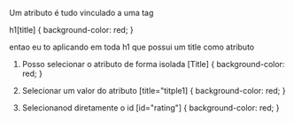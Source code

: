 Um atributo é tudo vinculado a uma tag

h1[title] {
    background-color: red;
}

entao eu to aplicando em toda h1 que possui um title como atributo

1. Posso selecionar o atributo de forma isolada
[Title] {
    background-color: red;
}


2. Selecionar um valor do atributo
[title="titple1] {
    background-color: red;
}

3. Selecionanod diretamente o id
[id="rating"] {
    background-color: red;
}

